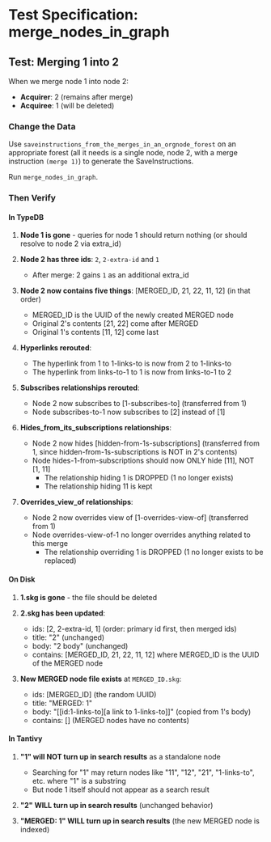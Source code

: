 # Test Specification: merge_nodes_in_graph

## Test: Merging 1 into 2

When we merge node 1 into node 2:
- **Acquirer**: 2 (remains after merge)
- **Acquiree**: 1 (will be deleted)

### Change the Data

Use `saveinstructions_from_the_merges_in_an_orgnode_forest` on an appropriate forest (all it needs is a single node, node 2, with a merge instruction `(merge 1)`) to generate the SaveInstructions.

Run `merge_nodes_in_graph`.

### Then Verify

#### In TypeDB

1. **Node 1 is gone** - queries for node 1 should return nothing (or should resolve to node 2 via extra_id)

2. **Node 2 has three ids**: `2`, `2-extra-id` and `1`
   - After merge: 2 gains `1` as an additional extra_id

3. **Node 2 now contains five things**: [MERGED_ID, 21, 22, 11, 12] (in that order)
   - MERGED_ID is the UUID of the newly created MERGED node
   - Original 2's contents [21, 22] come after MERGED
   - Original 1's contents [11, 12] come last

4. **Hyperlinks rerouted**:
   - The hyperlink from 1 to 1-links-to is now from 2 to 1-links-to
   - The hyperlink from links-to-1 to 1 is now from links-to-1 to 2

5. **Subscribes relationships rerouted**:
   - Node 2 now subscribes to [1-subscribes-to] (transferred from 1)
   - Node subscribes-to-1 now subscribes to [2] instead of [1]

6. **Hides_from_its_subscriptions relationships**:
   - Node 2 now hides [hidden-from-1s-subscriptions] (transferred from 1, since hidden-from-1s-subscriptions is NOT in 2's contents)
   - Node hides-1-from-subscriptions should now ONLY hide [11], NOT [1, 11]
     - The relationship hiding 1 is DROPPED (1 no longer exists)
     - The relationship hiding 11 is kept

7. **Overrides_view_of relationships**:
   - Node 2 now overrides view of [1-overrides-view-of] (transferred from 1)
   - Node overrides-view-of-1 no longer overrides anything related to this merge
     - The relationship overriding 1 is DROPPED (1 no longer exists to be replaced)

#### On Disk

1. **1.skg is gone** - the file should be deleted

2. **2.skg has been updated**:
   - ids: [2, 2-extra-id, 1] (order: primary id first, then merged ids)
   - title: "2" (unchanged)
   - body: "2 body" (unchanged)
   - contains: [MERGED_ID, 21, 22, 11, 12] where MERGED_ID is the UUID of the MERGED node

3. **New MERGED node file exists** at `MERGED_ID.skg`:
   - ids: [MERGED_ID] (the random UUID)
   - title: "MERGED: 1"
   - body: "[[id:1-links-to][a link to 1-links-to]]" (copied from 1's body)
   - contains: [] (MERGED nodes have no contents)

#### In Tantivy

1. **"1" will NOT turn up in search results** as a standalone node
   - Searching for "1" may return nodes like "11", "12", "21", "1-links-to", etc. where "1" is a substring
   - But node 1 itself should not appear as a search result

2. **"2" WILL turn up in search results** (unchanged behavior)

3. **"MERGED: 1" WILL turn up in search results** (the new MERGED node is indexed)
